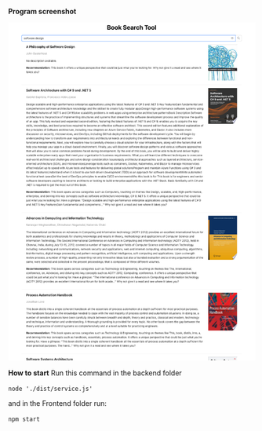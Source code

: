 **Program screenshot**

![image](./frontend/public/image.png)

**How to start**
Run this command in the backend folder

`node './dist/service.js'` 

and in the Frontend folder run:

`npm start`
